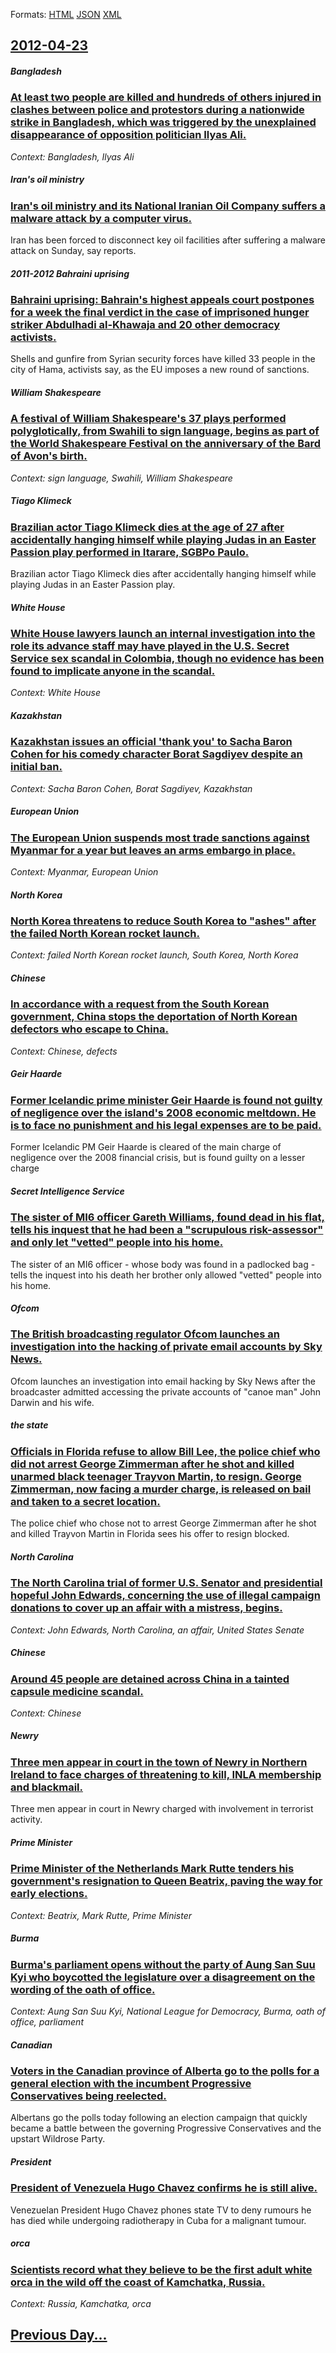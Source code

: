 
Formats: [HTML](2012/04/23/index.html)  [JSON](2012/04/23/index.json)  [XML](2012/04/23/index.xml)  

## [2012-04-23](/news/2012/04/23/index.md)

##### Bangladesh
### [At least two people are killed and hundreds of others injured in clashes between police and protestors during a nationwide strike in Bangladesh, which was triggered by the unexplained disappearance of opposition politician Ilyas Ali. ](/news/2012/04/23/at-least-two-people-are-killed-and-hundreds-of-others-injured-in-clashes-between-police-and-protestors-during-a-nationwide-strike-in-banglad.md)
_Context: Bangladesh, Ilyas Ali_

##### Iran's oil ministry
### [Iran's oil ministry and its National Iranian Oil Company suffers a malware attack by a computer virus. ](/news/2012/04/23/iran-s-oil-ministry-and-its-national-iranian-oil-company-suffers-a-malware-attack-by-a-computer-virus.md)
Iran has been forced to disconnect key oil facilities after suffering a malware attack on Sunday, say reports.

##### 2011-2012 Bahraini uprising
### [Bahraini uprising: Bahrain's highest appeals court postpones for a week the final verdict in the case of imprisoned hunger striker Abdulhadi al-Khawaja and 20 other democracy activists. ](/news/2012/04/23/bahraini-uprising-bahrain-s-highest-appeals-court-postpones-for-a-week-the-final-verdict-in-the-case-of-imprisoned-hunger-striker-abdulhadi.md)
Shells and gunfire from Syrian security forces have killed 33 people in the city of Hama, activists say, as the EU imposes a new round of sanctions.

##### William Shakespeare
### [A festival of William Shakespeare's 37 plays performed polyglotically, from Swahili to sign language, begins as part of the World Shakespeare Festival on the anniversary of the Bard of Avon's birth. ](/news/2012/04/23/a-festival-of-william-shakespeare-s-37-plays-performed-polyglotically-from-swahili-to-sign-language-begins-as-part-of-the-world-shakespear.md)
_Context: sign language, Swahili, William Shakespeare_

##### Tiago Klimeck
### [Brazilian actor Tiago Klimeck dies at the age of 27 after accidentally hanging himself while playing Judas in an Easter Passion play performed in Itarare, SGBPo Paulo. ](/news/2012/04/23/brazilian-actor-tiago-klimeck-dies-at-the-age-of-27-after-accidentally-hanging-himself-while-playing-judas-in-an-easter-passion-play-perform.md)
Brazilian actor Tiago Klimeck dies after accidentally hanging himself while playing Judas in an Easter Passion play.

##### White House
### [White House lawyers launch an internal investigation into the role its advance staff may have played in the U.S. Secret Service sex scandal in Colombia, though no evidence has been found to implicate anyone in the scandal. ](/news/2012/04/23/white-house-lawyers-launch-an-internal-investigation-into-the-role-its-advance-staff-may-have-played-in-the-u-s-secret-service-sex-scandal.md)
_Context: White House_

##### Kazakhstan
### [Kazakhstan issues an official 'thank you' to Sacha Baron Cohen for his comedy character Borat Sagdiyev despite an initial ban. ](/news/2012/04/23/kazakhstan-issues-an-official-athank-youa-to-sacha-baron-cohen-for-his-comedy-character-borat-sagdiyev-despite-an-initial-ban.md)
_Context: Sacha Baron Cohen, Borat Sagdiyev, Kazakhstan_

##### European Union
### [The European Union suspends most trade sanctions against Myanmar for a year but leaves an arms embargo in place. ](/news/2012/04/23/the-european-union-suspends-most-trade-sanctions-against-myanmar-for-a-year-but-leaves-an-arms-embargo-in-place.md)
_Context: Myanmar, European Union_

##### North Korea
### [North Korea threatens to reduce South Korea to "ashes" after the failed North Korean rocket launch. ](/news/2012/04/23/north-korea-threatens-to-reduce-south-korea-to-ashes-after-the-failed-north-korean-rocket-launch.md)
_Context: failed North Korean rocket launch, South Korea, North Korea_

##### Chinese
### [In accordance with a request from the South Korean government, China stops the deportation of North Korean defectors who escape to China. ](/news/2012/04/23/in-accordance-with-a-request-from-the-south-korean-government-china-stops-the-deportation-of-north-korean-defectors-who-escape-to-china.md)
_Context: Chinese, defects_

##### Geir Haarde
### [Former Icelandic prime minister Geir Haarde is found not guilty of negligence over the island's 2008 economic meltdown. He is to face no punishment and his legal expenses are to be paid. ](/news/2012/04/23/former-icelandic-prime-minister-geir-haarde-is-found-not-guilty-of-negligence-over-the-island-s-2008-economic-meltdown-he-is-to-face-no-pun.md)
Former Icelandic PM Geir Haarde is cleared of the main charge of negligence over the 2008 financial crisis, but is found guilty on a lesser charge

##### Secret Intelligence Service
### [The sister of MI6 officer Gareth Williams, found dead in his flat, tells his inquest that he had been a "scrupulous risk-assessor" and only let "vetted" people into his home. ](/news/2012/04/23/the-sister-of-mi6-officer-gareth-williams-found-dead-in-his-flat-tells-his-inquest-that-he-had-been-a-scrupulous-risk-assessor-and-only.md)
The sister of an MI6 officer - whose body was found in a padlocked bag - tells the inquest into his death her brother only allowed &quot;vetted&quot; people into his home.

##### Ofcom
### [The British broadcasting regulator Ofcom launches an investigation into the hacking of private email accounts by Sky News. ](/news/2012/04/23/the-british-broadcasting-regulator-ofcom-launches-an-investigation-into-the-hacking-of-private-email-accounts-by-sky-news.md)
Ofcom launches an investigation into email hacking by Sky News after the broadcaster admitted accessing the private accounts of &quot;canoe man&quot; John Darwin and his wife.

##### the state
### [Officials in Florida refuse to allow Bill Lee, the police chief who did not arrest George Zimmerman after he shot and killed unarmed black teenager Trayvon Martin, to resign. George Zimmerman, now facing a murder charge, is released on bail and taken to a secret location. ](/news/2012/04/23/officials-in-florida-refuse-to-allow-bill-lee-the-police-chief-who-did-not-arrest-george-zimmerman-after-he-shot-and-killed-unarmed-black-t.md)
The police chief who chose not to arrest George Zimmerman after he shot and killed Trayvon Martin in Florida sees his offer to resign blocked.

##### North Carolina
### [The North Carolina trial of former U.S. Senator and presidential hopeful John Edwards, concerning the use of illegal campaign donations to cover up an affair with a mistress, begins. ](/news/2012/04/23/the-north-carolina-trial-of-former-u-s-senator-and-presidential-hopeful-john-edwards-concerning-the-use-of-illegal-campaign-donations-to-c.md)
_Context: John Edwards, North Carolina, an affair, United States Senate_

##### Chinese
### [Around 45 people are detained across China in a tainted capsule medicine scandal. ](/news/2012/04/23/around-45-people-are-detained-across-china-in-a-tainted-capsule-medicine-scandal.md)
_Context: Chinese_

##### Newry
### [Three men appear in court in the town of Newry in Northern Ireland to face charges of threatening to kill, INLA membership and blackmail. ](/news/2012/04/23/three-men-appear-in-court-in-the-town-of-newry-in-northern-ireland-to-face-charges-of-threatening-to-kill-inla-membership-and-blackmail.md)
Three men appear in court in Newry charged with involvement in terrorist activity.

##### Prime Minister
### [Prime Minister of the Netherlands Mark Rutte tenders his government's resignation to Queen Beatrix, paving the way for early elections. ](/news/2012/04/23/prime-minister-of-the-netherlands-mark-rutte-tenders-his-government-s-resignation-to-queen-beatrix-paving-the-way-for-early-elections.md)
_Context: Beatrix, Mark Rutte, Prime Minister_

##### Burma
### [Burma's parliament opens without the party of Aung San Suu Kyi who boycotted the legislature over a disagreement on the wording of the oath of office. ](/news/2012/04/23/burma-s-parliament-opens-without-the-party-of-aung-san-suu-kyi-who-boycotted-the-legislature-over-a-disagreement-on-the-wording-of-the-oath.md)
_Context: Aung San Suu Kyi, National League for Democracy, Burma, oath of office, parliament_

##### Canadian
### [Voters in the Canadian province of Alberta go to the polls for a general election with the incumbent Progressive Conservatives being reelected. ](/news/2012/04/23/voters-in-the-canadian-province-of-alberta-go-to-the-polls-for-a-general-election-with-the-incumbent-progressive-conservatives-being-reelect.md)
Albertans go the polls today following an election campaign that quickly became a battle between the governing Progressive Conservatives and the upstart Wildrose Party. 

##### President
### [President of Venezuela Hugo Chavez confirms he is still alive. ](/news/2012/04/23/president-of-venezuela-hugo-cha-vez-confirms-he-is-still-alive.md)
Venezuelan President Hugo Chavez phones state TV to deny rumours he has died while undergoing radiotherapy in Cuba for a malignant tumour.

##### orca
### [Scientists record what they believe to be the first adult white orca in the wild off the coast of Kamchatka, Russia. ](/news/2012/04/23/scientists-record-what-they-believe-to-be-the-first-adult-white-orca-in-the-wild-off-the-coast-of-kamchatka-russia.md)
_Context: Russia, Kamchatka, orca_

## [Previous Day...](/news/2012/04/22/index.md)

